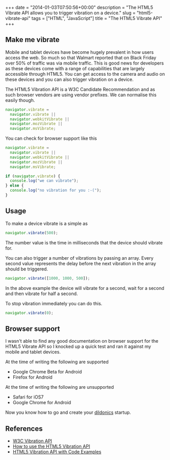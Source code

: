 +++
date = "2014-01-03T07:50:56+00:00"
description = "The HTML5 Vibrate API allows you to trigger vibration on a device."
slug = "html5-vibrate-api"
tags = ["HTML", "JavaScript"]
title = "The HTML5 Vibrate API"
+++

## Make me vibrate

Mobile and tablet devices have become hugely prevalent in how users access the
web. So much so that Walmart reported that on Black Friday over 50% of traffic
was via mobile traffic. This is good news for developers as these devices come
with a range of capabilities that are largely accessible through HTML5. You can
get access to the camera and audio on these devices and you can also trigger
vibration on a device.

The HTML5 Vibration API is a W3C Candidate Recommendation and as such browser
vendors are using vendor prefixes. We can normalise this easily though.

```javascript
navigator.vibrate =
  navigator.vibrate ||
  navigator.webkitVibrate ||
  navigator.mozVibrate ||
  navigator.msVibrate;
```

You can check for browser support like this

```javascript
navigator.vibrate =
  navigator.vibrate ||
  navigator.webkitVibrate ||
  navigator.mozVibrate ||
  navigator.msVibrate;

if (navigator.vibrate) {
  console.log("we can vibrate");
} else {
  console.log("no vibration for you :-(");
}
```

## Usage

To make a device vibrate is a simple as

```javascript
navigator.vibrate(500);
```

The number value is the time in milliseconds that the device should vibrate for.

You can also trigger a number of vibrations by passing an array. Every second
value represents the delay before the next vibration in the array should be
triggered.

```javascript
navigator.vibrate([1000, 1000, 500]);
```

In the above example the device will vibrate for a second, wait for a second and
then vibrate for half a second.

To stop vibration immediately you can do this.

```javascript
navigator.vibrate(0);
```

## Browser support

I wasn't able to find any good documentation on browser support for the HTML5
Vibrate API so I knocked up a quick test and ran it against my mobile and tablet
devices.

At the time of writing the following are supported

- Google Chrome Beta for Android
- Firefox for Android

At the time of writing the following are unsupported

- Safari for iOS7
- Google Chrome for Android

Now you know how to go and create your [dildonics][4] startup.

## References

- [W3C Vibration API][1]
- [How to use the HTML5 Vibration API][2]
- [HTML5 Vibration API with Code Examples][3]

[1]: http://www.w3.org/TR/vibration/
[2]: http://www.sitepoint.com/use-html5-vibration-api/
[3]: http://jaspreetchahal.org/html5-vibration-api-with-code-examples/
[4]: http://www.urbandictionary.com/define.php?term=dildonics
